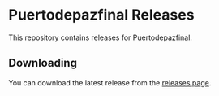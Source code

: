 # Puertodepazfinal Releases

This repository contains releases for Puertodepazfinal.

## Downloading

You can download the latest release from the [releases page](releases).
